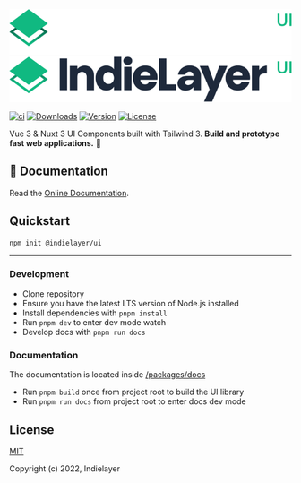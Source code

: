 ![IndielayerUI-Logo-Dark](.github/logo_dark.svg#gh-dark-mode-only)
![IndielayerUI-Logo-Light](.github/logo.svg#gh-light-mode-only)


<p>
  <a href="https://github.com/indielayer/ui/actions/workflows/build.yml"><img src="https://github.com/indielayer/ui/actions/workflows/build.yml/badge.svg?branch=main&event=push" alt="ci"></a>
  <a href="https://www.npmjs.com/package/@indielayer/ui"><img src="https://badgen.net/npm/dm/@indielayer/ui" alt="Downloads"></a>
  <a href="https://www.npmjs.com/package/@indielayer/ui"><img src="https://badgen.net/npm/v/@indielayer/ui/latest" alt="Version"></a>
  <a href="https://www.npmjs.com/package/@indielayer/ui"><img src="https://badgen.net/npm/license/@indielayer/ui" alt="License"></a>
</p>

Vue 3 & Nuxt 3 UI Components built with Tailwind 3. **Build and prototype fast web applications.** 🚀

## 📖 Documentation
Read the <a href="https://indielayer.com/ui">Online Documentation</a>.

## Quickstart
```bash
npm init @indielayer/ui
```

---

### Development

- Clone repository
- Ensure you have the latest LTS version of Node.js installed
- Install dependencies with `pnpm install`
- Run `pnpm dev` to enter dev mode watch
- Develop docs with `pnpm run docs`

### Documentation

The documentation is located inside [/packages/docs](./packages/docs)

- Run `pnpm build` once from project root to build the UI library
- Run `pnpm run docs` from project root to enter docs dev mode

## License

[MIT](./LICENSE)

Copyright (c) 2022, Indielayer
